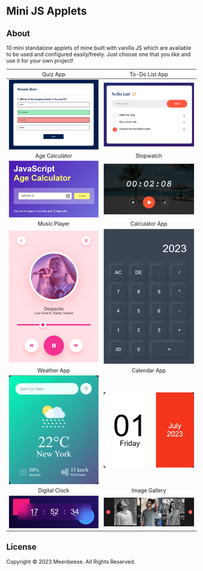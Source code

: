 # Mini JS Applets

## About
10 mini standalone applets of mine built with vanilla JS which
are available to be used and configured easily/freely. Just
choose one that you like and use it for your own project!
 
| <div style='text-align: center; font-weight:normal;'>Quiz App</div> | <div style='text-align: center; font-weight:normal;'>To-Do List App</div> |
| --- | --- |
| [![image1](./assets/quiz-app.png)](./assets/quiz-app.png) | [![image2](./assets/todo-list-app.png)](./assets/todo-list-app.png) |
| <div style='text-align: center;'>Age Calculator</div> | <div style='text-align: center;'>Stopwatch</div> |
| [![image3](./assets/age-calculator-app.png)](./assets/age-calculator-app.png) | [![image4](./assets/stopwatch-app.png)](./assets/stopwatch-app.png) |
| <div style='text-align: center;'>Music Player</div> | <div style='text-align: center;'>Calculator App</div> |
| [![image5](./assets/music-player-app.png)](./assets/music-player-app.png) | [![image6](./assets/calculator-app.png)](./assets/calculator-app.png) |
| <div style='text-align: center;'>Weather App</div> | <div style='text-align: center;'>Calendar App</div> |
| [![image7](./assets/weather-app.png)](./assets/weather-app.png) | [![image8](./assets/calendar-app.png)](./assets/calendar-app.png) |
| <div style='text-align: center;'>Digital Clock</div> | <div style='text-align: center;'>Image Gallery</div> |
| [![image9](./assets/digital-clock-app.png)](./assets/digital-clock-app.png) | [![image10](./assets/image-gallery.png)](./assets/image-gallery.png) |

## License
<p>Copyright &#169; 2023 Meenbeese. All Rights Reserved.</p>
